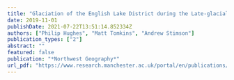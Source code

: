 ```yaml
---
title: "Glaciation of the English Lake District during the Late-glacial: a new analysis using $^textrm10$Be and Schmidt hammer exposure dating"
date: 2019-11-01
publishDate: 2021-07-22T13:51:14.852334Z
authors: ["Philip Hughes", "Matt Tomkins", "Andrew Stimson"]
publication_types: ["2"]
abstract: ""
featured: false
publication: "*Northwest Geography*"
url_pdf: "https://www.research.manchester.ac.uk/portal/en/publications/glaciation-of-the-english-lake-district-during-the-lateglacial-a-new-analysis-using-10be-and-schmidt-hammer-exposure-dating(8d0a8f9c-c72a-490e-84ae-4ebf94c5154e).html"
---
```


